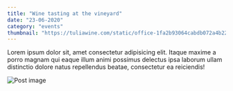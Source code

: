 ```yaml
---
title: "Wine tasting at the vineyard"
date: "23-06-2020"
category: "events"
thumbnail: "https://tuliawine.com/static/office-1fa2b93064cabdb072a4b222574fe414.jpeg"
---
```


Lorem ipsum dolor sit, amet consectetur adipisicing elit. Itaque
maxime a porro magnam qui eaque illum animi possimus delectus ipsa
laborum ullam distinctio dolore natus repellendus beatae,
consectetur ea reiciendis!

![Post image](https://tuliawine.com/static/office-1fa2b93064cabdb072a4b222574fe414.jpeg)
